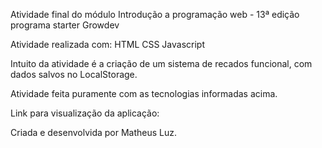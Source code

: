 Atividade final do módulo Introdução a programação web - 13ª edição programa starter Growdev

Atividade realizada com:
HTML
CSS
Javascript

Intuito da atividade é a criação de um sistema de recados funcional, com dados salvos no LocalStorage.

Atividade feita puramente com as tecnologias informadas acima.

Link para visualização da aplicação: 


Criada e desenvolvida por Matheus Luz.
